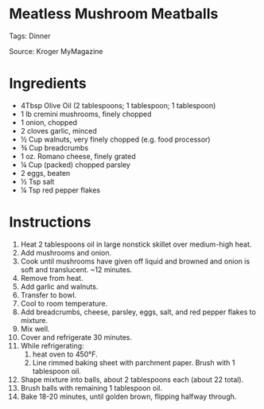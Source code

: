 # Meatless Mushroom Meatballs

Tags: Dinner

Source: Kroger MyMagazine

# Ingredients

- 4Tbsp Olive Oil (2 tablespoons; 1 tablespoon; 1 tablespoon)
- 1 lb cremini mushrooms, finely chopped
- 1 onion, chopped
- 2 cloves garlic, minced
- ½ Cup walnuts, very finely chopped (e.g. food processor)
- ¾ Cup breadcrumbs
- 1 oz. Romano cheese, finely grated
- ¼ Cup (packed) chopped parsley
- 2 eggs, beaten
- ½ Tsp salt
- ¼ Tsp red pepper flakes

# Instructions

1. Heat 2 tablespoons oil in large nonstick skillet over medium-high heat.
2. Add mushrooms and onion.
3. Cook until mushrooms have given off liquid and browned and onion is soft and translucent. ~12 minutes.
4. Remove from heat.
5. Add garlic and walnuts.
6. Transfer to bowl.
7. Cool to room temperature.
8. Add breadcrumbs, cheese, parsley, eggs, salt, and red pepper flakes to mixture.
9. Mix well.
10. Cover and refrigerate 30 minutes.
11. While refrigerating:
    1. heat oven to 450°F.
    2. Line rimmed baking sheet with parchment paper. Brush with 1 tablespoon oil.
12. Shape mixture into balls, about 2 tablespoons each (about 22 total).
13. Brush balls with remaining 1 tablespoon oil.
14. Bake 18-20 minutes, until golden brown, flipping halfway through.